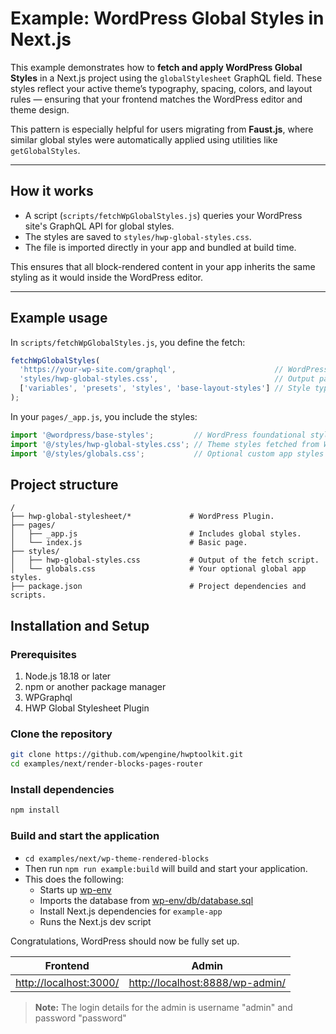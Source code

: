 # Example: WordPress Global Styles in Next.js

This example demonstrates how to **fetch and apply WordPress Global Styles** in a Next.js project using the `globalStylesheet` GraphQL field. These styles reflect your active theme’s typography, spacing, colors, and layout rules — ensuring that your frontend matches the WordPress editor and theme design.

This pattern is especially helpful for users migrating from **Faust.js**, where similar global styles were automatically applied using utilities like `getGlobalStyles`.

---

## How it works

- A script (`scripts/fetchWpGlobalStyles.js`) queries your WordPress site's GraphQL API for global styles.
- The styles are saved to `styles/hwp-global-styles.css`.
- The file is imported directly in your app and bundled at build time.

This ensures that all block-rendered content in your app inherits the same styling as it would inside the WordPress editor.

---

## Example usage

In `scripts/fetchWpGlobalStyles.js`, you define the fetch:

```js
fetchWpGlobalStyles(
  'https://your-wp-site.com/graphql',                      // WordPress GraphQL endpoint
  'styles/hwp-global-styles.css',                          // Output path
  ['variables', 'presets', 'styles', 'base-layout-styles'] // Style types to include
);
```

In your `pages/_app.js`, you include the styles:

```javascript
import '@wordpress/base-styles';         // WordPress foundational styles
import '@/styles/hwp-global-styles.css'; // Theme styles fetched from WP
import '@/styles/globals.css';           // Optional custom app styles
```

## Project structure

```
/
├── hwp-global-stylesheet/*             # WordPress Plugin.
├── pages/
│   ├── _app.js                         # Includes global styles.
│   └── index.js                        # Basic page.
├── styles/
│   ├── hwp-global-styles.css           # Output of the fetch script.
│   └── globals.css                     # Your optional global app styles.
├── package.json                        # Project dependencies and scripts.
```

## Installation and Setup

### Prerequisites

1. Node.js 18.18 or later
2. npm or another package manager
3. WPGraphql
4. HWP Global Stylesheet Plugin

### Clone the repository

```bash
git clone https://github.com/wpengine/hwptoolkit.git
cd examples/next/render-blocks-pages-router
```

### Install dependencies

```bash
npm install
```

### Build and start the application

- `cd examples/next/wp-theme-rendered-blocks`
- Then run `npm run example:build` will build and start your application.
- This does the following:
    - Starts up [wp-env](https://developer.wordpress.org/block-editor/getting-started/devenv/get-started-with-wp-env/)
    - Imports the database from [wp-env/db/database.sql](wp-env/db/database.sql)
    - Install Next.js dependencies for `example-app`
    - Runs the Next.js dev script

Congratulations, WordPress should now be fully set up.

| Frontend                                         | Admin                                                              |
| ------------------------------------------------ | ------------------------------------------------------------------ |
| [http://localhost:3000/](http://localhost:3000/) | [http://localhost:8888/wp-admin/](http://localhost:8888/wp-admin/) |

> **Note:** The login details for the admin is username "admin" and password "password"

